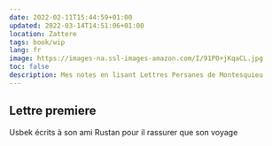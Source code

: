 ```yaml
---
date: 2022-02-11T15:44:59+01:00
updated: 2022-03-14T14:51:06+01:00
location: Zattere
tags: book/wip
lang: fr
image: https://images-na.ssl-images-amazon.com/I/91P0+jKqaCL.jpg
toc: false
description: Mes notes en lisant Lettres Persanes de Montesquieu
---
```

## Lettre premiere

Usbek écrits à son ami Rustan pour il rassurer que son voyage 
